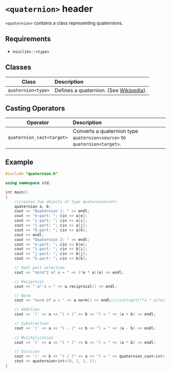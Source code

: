 # `<quaternion>` header

`<quaternion>` contains a class representing quaternions.

## Requirements

* `minilibs::<type>`

## Classes
| Class | Description |
| :---: | :-- |
| `quaternion<type>` | Defines a quaternion. (See [Wikipedia](https://en.m.wikipedia.org/wiki/Quaternion)).|


## Casting Operators
| Operator | Description |
| :---: | :-- |
| `quaternion_cast<target>` | Converts a quaternion type `quaternion<source>` to `quaternion<target>`.|

## Example

```cpp
#include "quaternion.h"

using namespace std;

int main()
{
    //creates two objects of type quaternion<int>
    quaternion a, b;
    cout << "Quaternion 1: " << endl;
    cout << "e-part: "; cin >> a[e];
    cout << "i-part: "; cin >> a[i];
    cout << "j-part: "; cin >> a[j];
    cout << "k-part: "; cin >> a[k];
    cout << endl;
    cout << "Quaternion 2: " << endl;
    cout << "e-part: "; cin >> b[e];
    cout << "i-part: "; cin >> b[i];
    cout << "j-part: "; cin >> b[j];
    cout << "k-part: "; cin >> b[k];

    // Real part selection
    cout << "norm^2 of a = " << (*a * a)[e] << endl;

    // Reciprocal
    cout << " a^-1 = " << a.reciprocal() << endl;

    // Norm
    cout << "norm of a = " << a.norm() << endl;//(int)sqrt((*a * a)[e]) << endl;

    // Addition
    cout << '(' << a << ") + (" << b << ") = " << (a + b) << endl;

    // Substraction
    cout << '(' << a << ") - (" << b << ") = " << (a - b) << endl;
    
    // Mulitplication
    cout << '(' << a << ") * (" << b << ") = " << (a * b) << endl;

    // Division
    cout << '(' << b << ") / (" << a << ") = " << quaternion_cast<int>(b / a) << endl;
    cout << quaternion<int>(0, 1, 1, 1);
}
```
